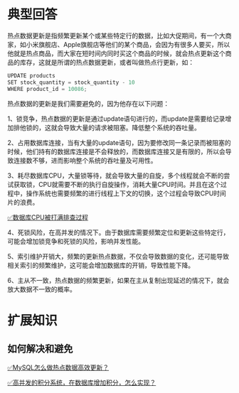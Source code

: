 # 典型回答


热点数据更新是指频繁更新某个或某些特定行的数据，比如大促期间，有一个大商家，如小米旗舰店、Apple旗舰店等他们的某个商品，会因为有很多人要买，所以他就是热点商品，而大家在短时间内同时买这个商品的时候，就会热点更新这个商品的库存，这就是所谓的热点数据更新，或者叫做热点行更新，如：



```java
UPDATE products
SET stock_quantity = stock_quantity - 10
WHERE product_id = 10086;
```



热点数据的更新是我们需要避免的，因为他存在以下问题：



1、锁竞争，热点数据的更新是通过update语句进行的，而update是需要给记录增加排他锁的，这就会导致大量的请求被阻塞。降低整个系统的吞吐量。



2、占用数据库连接，当有大量的update语句，因为要修改同一条记录而被阻塞的时候，他们持有的数据库连接是不会释放的，而数据库连接又是有限的，所以会导致连接数不够，进而影响整个系统的吞吐量及可用性。



3、耗尽数据库CPU，大量锁等待，就会导致大量的自旋，多个线程就会不断的尝试获取锁，CPU就需要不断的执行自旋操作，消耗大量CPU时间。并且在这个过程中，操作系统也需要频繁的进行线程上下文的切换，这个过程会导致CPU时间片的浪费。



[✅数据库CPU被打满排查过程](https://www.yuque.com/hollis666/qyhor6/yhfy70xlf7kegk0s)



4、死锁风险，在高并发的情况下。由于数据库需要频繁定位和更新这些特定行，可能会增加锁竞争和死锁的风险，影响并发性能。



5、索引维护开销大，频繁的更新热点数据，不仅会导致数据的变化，还可能导致相关索引的频繁维护，这可能会增加数据库的开销，导致性能下降。



6、主从不一致，热点数据的频繁更新，如果在主从复制出现延迟的情况下，就会放大数据不一致的概率。



# 扩展知识


## 如何解决和避免


[✅MySQL怎么做热点数据高效更新？](https://www.yuque.com/hollis666/qyhor6/rfqcbz190k9egley)



[✅高并发的积分系统，在数据库增加积分，怎么实现？](https://www.yuque.com/hollis666/qyhor6/ns5mki19bc5xyg61)

